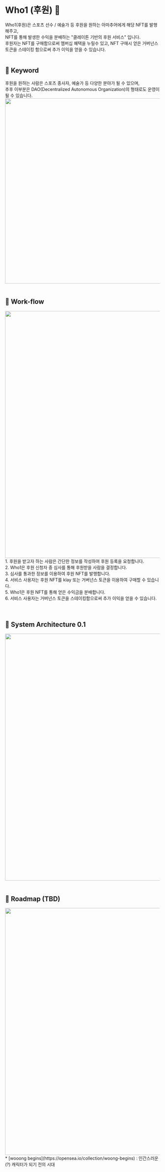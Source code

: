 # Who1 (후원) 🎉
Who1(후원)은 스포츠 선수 / 예술가 등 후원을 원하는 아마추어에게 해당 NFT를 발행해주고,<br>
NFT를 통해 발생한 수익을 분배하는 "클레이튼 기반의 후원 서비스" 입니다.<br>
후원자는 NFT를 구매함으로써 멤버십 혜택을 누릴수 있고, NFT 구매시 얻은 거버넌스 토큰을 스테이킹 함으로써 추가 이익을 얻을 수 있습니다.<br><br>

## 🧐 Keyword
후원을 원하는 사람은 스포츠 종사자, 예술가 등 다양한 분야가 될 수 있으며, <br>
추후 이부분은 DAO(Decentralized Autonomous Organization)의 형태로도 운영이 될 수 있습니다.<br>
<img src="https://user-images.githubusercontent.com/304667/155274180-1489f242-a645-4b00-b485-15aa5aa68237.png" width=600px>
<br><br>

## 👐 Work-flow
<img src="https://user-images.githubusercontent.com/304667/155274966-0ca30b36-69cf-42f3-ab4f-6a410f2bd85b.png" width=800px>
1. 후원을 받고자 하는 사람은 간단한 정보를 작성하여 후원 등록을 요청합니다.<br>
2. Who1은 후원 신청자 중 심사를 통해 후원받을 사람을 결정합니다.<br>
3. 심사를 통과한 정보를 이용하여 후원 NFT를 발행합니다.<br>
4. 서비스 사용자는 후원 NFT를 klay 또는 거버넌스 토큰을 이용하여 구매할 수 있습니다.<br>
5. Who1은 후원 NFT를 통해 얻은 수익금을 분배합니다.<br>
6. 서비스 사용자는 거버넌스 토큰을 스테이킹함으로써 추가 이익을 얻을 수 있습니다.<br>
<br><br>

## 🤫 System Architecture 0.1
<img src="https://user-images.githubusercontent.com/304667/155275166-cc569876-6ef6-482f-b8a8-1bcfd1301c7c.png" width=800px>
<br><br>

## 🙏 Roadmap (TBD)
<img src="https://user-images.githubusercontent.com/304667/155278951-75d7a7aa-e7d1-4b54-9b34-b44b627e6976.png" width=800px>
* [wooong begins](https://opensea.io/collection/woong-begins) : 인간스러운(?) 캐릭터가 되기 전의 시대

